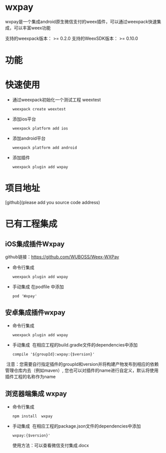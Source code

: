 # wxpay
wxpay是一个集成android原生微信支付的weex插件，可以通过weexpack快速集成，可以丰富weex功能

支持的weexpack版本： >= 0.2.0
支持的WeexSDK版本： >= 0.10.0

# 功能

# 快速使用
- 通过weexpack初始化一个测试工程 weextest
   ```
   weexpack create weextest
   ```
- 添加ios平台
  ```
  weexpack platform add ios
  ```
- 添加android平台
  ```
  weexpack platform add android
  ```
- 添加插件
  ```
  weexpack plugin add wxpay
  ```
# 项目地址
[github](please add you source code address)

# 已有工程集成
## iOS集成插件Wxpay
github链接：https://github.com/WUBOSS/Weex-WXPay
- 命令行集成
  ```
  weexpack plugin add wxpay
  ```
- 手动集成
  在podfile 中添加
  ```
  pod 'Wxpay'
  ```

## 安卓集成插件wxpay
- 命令行集成
  ```
  weexpack plugin add wxpay
  ```
- 手动集成
  在相应工程的build.gradle文件的dependencies中添加
  ```
  compile '${groupId}:wxpay:{$version}'
  ``` 
  注意：您需要自行指定插件的groupId和version并将构建产物发布到相应的依赖管理仓库内去（例如maven）, 您也可以对插件的name进行自定义，默认将使用插件工程的名称作为name


## 浏览器端集成 wxpay
- 命令行集成
  ```
  npm install  wxpay
  ```
- 手动集成
  在相应工程的package.json文件的dependencies中添加
  ```
  wxpay:{$version}'
  ``` 
  使用方法：可以查看微信支付集成.docx
